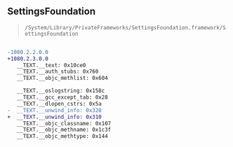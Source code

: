 ## SettingsFoundation

> `/System/Library/PrivateFrameworks/SettingsFoundation.framework/SettingsFoundation`

```diff

-1080.2.2.0.0
+1080.2.3.0.0
   __TEXT.__text: 0x10ce0
   __TEXT.__auth_stubs: 0x760
   __TEXT.__objc_methlist: 0x604

   __TEXT.__oslogstring: 0x158c
   __TEXT.__gcc_except_tab: 0x28
   __TEXT.__dlopen_cstrs: 0x5a
-  __TEXT.__unwind_info: 0x320
+  __TEXT.__unwind_info: 0x310
   __TEXT.__objc_classname: 0x107
   __TEXT.__objc_methname: 0x1c3f
   __TEXT.__objc_methtype: 0x144

```
